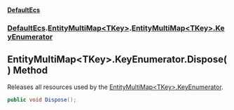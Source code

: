 #### [DefaultEcs](./index.md 'index')
### [DefaultEcs](./DefaultEcs.md 'DefaultEcs').[EntityMultiMap&lt;TKey&gt;](./DefaultEcs-EntityMultiMap-TKey-.md 'DefaultEcs.EntityMultiMap&lt;TKey&gt;').[EntityMultiMap&lt;TKey&gt;.KeyEnumerator](./DefaultEcs-EntityMultiMap-TKey--KeyEnumerator.md 'DefaultEcs.EntityMultiMap&lt;TKey&gt;.KeyEnumerator')
## EntityMultiMap&lt;TKey&gt;.KeyEnumerator.Dispose() Method
Releases all resources used by the [EntityMultiMap&lt;TKey&gt;.KeyEnumerator](./DefaultEcs-EntityMultiMap-TKey--KeyEnumerator.md 'DefaultEcs.EntityMultiMap&lt;TKey&gt;.KeyEnumerator').  
```csharp
public void Dispose();
```
